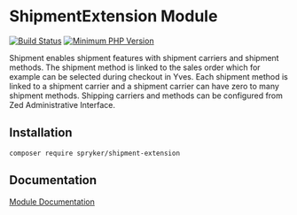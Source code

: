 # ShipmentExtension Module
[![Build Status](https://travis-ci.org/spryker/shipment-extension.svg)](https://travis-ci.org/spryker/shipment-extension)
[![Minimum PHP Version](https://img.shields.io/badge/php-%3E%3D%207.2-8892BF.svg)](https://php.net/)

Shipment enables shipment features with shipment carriers and shipment methods. The shipment method is linked to the sales order which for example can be selected during checkout in Yves. Each shipment method is linked to a shipment carrier and a shipment carrier can have zero to many shipment methods. Shipping carriers and methods can be configured from Zed Administrative Interface.

## Installation

```
composer require spryker/shipment-extension
```

## Documentation

[Module Documentation](https://academy.spryker.com/developing_with_spryker/module_guide/checkout_process/shipment/shipment.html)
